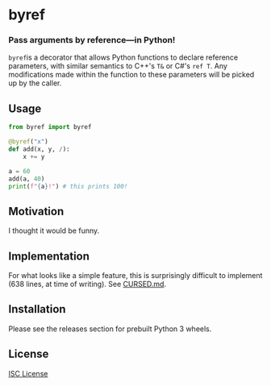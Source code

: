 # byref

### Pass arguments by reference—in Python!

`byref`is a decorator that allows Python functions to declare reference parameters, with similar semantics to C++'s `T&` or C#'s `ref T`. Any modifications made within the function to these parameters will be picked up by the caller.

## Usage

```python
from byref import byref

@byref("x")
def add(x, y, /):
    x += y

a = 60
add(a, 40)
print(f"{a}!") # this prints 100!
```

## Motivation

I thought it would be funny.

## Implementation

For what looks like a simple feature, this is surprisingly difficult to implement (638 lines, at time of writing). See [CURSED.md](CURSED.md).

## Installation

Please see the releases section for prebuilt Python 3 wheels.

## License

[ISC License](https://choosealicense.com/licenses/isc/)